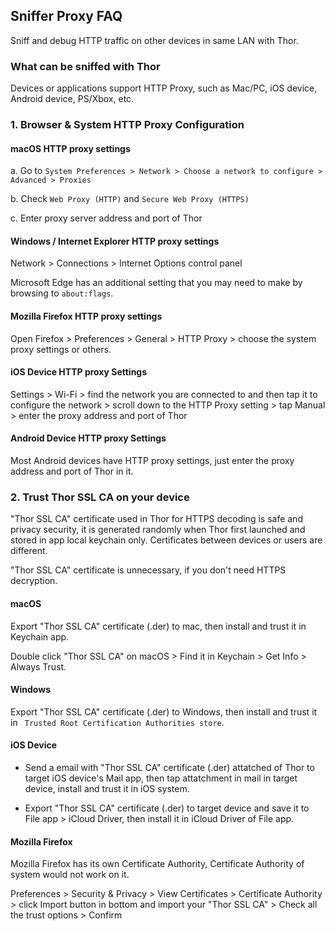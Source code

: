 ## Sniffer Proxy FAQ

Sniff and debug HTTP traffic on other devices in same LAN with Thor.


### What can be sniffed with Thor

Devices or applications support HTTP Proxy, such as Mac/PC, iOS device, Android device, PS/Xbox, etc.


### 1. Browser & System HTTP Proxy Configuration

#### macOS HTTP proxy settings

a. Go to `System Preferences > Network > Choose a network to configure > Advanced > Proxies`

b. Check `Web Proxy (HTTP)` and `Secure Web Proxy (HTTPS)`

c. Enter proxy server address and port of Thor


#### Windows / Internet Explorer HTTP proxy settings

Network > Connections > Internet Options control panel

Microsoft Edge has an additional setting that you may need to make by browsing to `about:flags`.


#### Mozilla Firefox HTTP proxy settings

Open Firefox > Preferences > General > HTTP Proxy > choose the system proxy settings or others.


#### iOS Device HTTP proxy Settings

Settings > Wi-Fi > find the network you are connected to and then tap it to configure the network > scroll down to the HTTP Proxy setting > tap Manual > enter the proxy address and port of Thor


#### Android Device HTTP proxy Settings

Most Android devices have HTTP proxy settings, just enter the proxy address and port of Thor in it.


### 2. Trust Thor SSL CA on your device

"Thor SSL CA" certificate used in Thor for HTTPS decoding is safe and privacy security, it is generated randomly when Thor first launched and stored in app local keychain only.
Certificates between devices or users are different.

"Thor SSL CA" certificate is unnecessary, if you don't need HTTPS decryption.


#### macOS

Export "Thor SSL CA" certificate (.der) to mac, then install and trust it in Keychain app.

Double click "Thor SSL CA" on macOS > Find it in Keychain > Get Info > Always Trust.


#### Windows

Export "Thor SSL CA" certificate (.der) to Windows, then install and trust it in ` Trusted Root Certification Authorities store`.


#### iOS Device

* Send a email with "Thor SSL CA" certificate (.der) attatched of Thor to target iOS device's Mail app, then tap attatchment in mail in target device, install and trust it in iOS system.

* Export "Thor SSL CA" certificate (.der) to target device and save it to File app > iCloud Driver, then install it in iCloud Driver of File app.


<!-- #### Android Device -->


#### Mozilla Firefox

Mozilla Firefox has its own Certificate Authority, Certificate Authority of system would not work on it.

Preferences > Security & Privacy > View Certificates > Certificate Authority > click Import button in bottom and import your "Thor SSL CA" > Check all the trust options > Confirm

